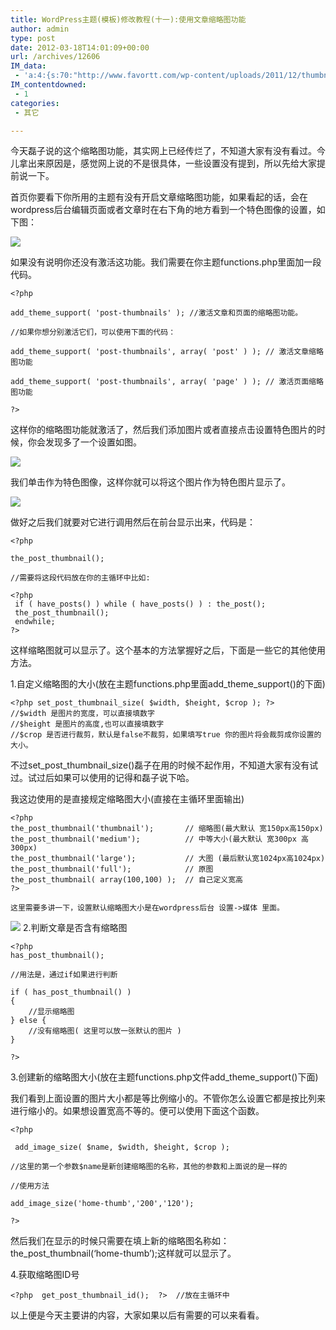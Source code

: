 ```yaml
---
title: WordPress主题(模板)修改教程(十一):使用文章缩略图功能
author: admin
type: post
date: 2012-03-18T14:01:09+00:00
url: /archives/12606
IM_data:
 - 'a:4:{s:70:"http://www.favortt.com/wp-content/uploads/2011/12/thumbnail-action.jpg";s:70:"http://www.favortt.com/wp-content/uploads/2011/12/thumbnail-action.jpg";s:70:"http://www.favortt.com/wp-content/uploads/2011/12/thumbnail-select.jpg";s:70:"http://www.favortt.com/wp-content/uploads/2011/12/thumbnail-select.jpg";s:68:"http://www.favortt.com/wp-content/uploads/2011/12/thumbnail-show.jpg";s:68:"http://www.favortt.com/wp-content/uploads/2011/12/thumbnail-show.jpg";s:69:"http://www.favortt.com/wp-content/uploads/2011/12/thumbnail-style.jpg";s:69:"http://www.favortt.com/wp-content/uploads/2011/12/thumbnail-style.jpg";}'
IM_contentdowned:
 - 1
categories:
 - 其它

---
```

今天磊子说的这个缩略图功能，其实网上已经传烂了，不知道大家有没有看过。今儿拿出来原因是，感觉网上说的不是很具体，一些设置没有提到，所以先给大家提前说一下。

首页你要看下你所用的主题有没有开启文章缩略图功能，如果看起的话，会在wordpress后台编辑页面或者文章时在右下角的地方看到一个特色图像的设置，如下图：

[![](http://blog.haohtml.com/wp-content/uploads/2012/03/thumbnail-action.jpg)][1]

如果没有说明你还没有激活这功能。我们需要在你主题functions.php里面加一段代码。

```
<?php

add_theme_support( 'post-thumbnails' ); //激活文章和页面的缩略图功能。

//如果你想分别激活它们，可以使用下面的代码：

add_theme_support( 'post-thumbnails', array( 'post' ) ); // 激活文章缩略图功能

add_theme_support( 'post-thumbnails', array( 'page' ) ); // 激活页面缩略图功能

?>
```

这样你的缩略图功能就激活了，然后我们添加图片或者直接点击设置特色图片的时候，你会发现多了一个设置如图。

[![](http://blog.haohtml.com/wp-content/uploads/2012/03/thumbnail-select.jpg)][2]

我们单击作为特色图像，这样你就可以将这个图片作为特色图片显示了。

[![](http://blog.haohtml.com/wp-content/uploads/2012/03/thumbnail-show.jpg)][3]

做好之后我们就要对它进行调用然后在前台显示出来，代码是：

```
<?php

the_post_thumbnail();

//需要将这段代码放在你的主循环中比如:

<?php
 if ( have_posts() ) while ( have_posts() ) : the_post();
 the_post_thumbnail();
 endwhile;
?>
```

这样缩略图就可以显示了。这个基本的方法掌握好之后，下面是一些它的其他使用方法。

1.自定义缩略图的大小(放在主题functions.php里面add\_theme\_support()的下面)

```
<?php set_post_thumbnail_size( $width, $height, $crop ); ?>
//$width 是图片的宽度，可以直接填数字
//$height 是图片的高度,也可以直接填数字
//$crop 是否进行裁剪，默认是false不裁剪，如果填写true 你的图片将会裁剪成你设置的大小。
```

不过set\_post\_thumbnail_size()磊子在用的时候不起作用，不知道大家有没有试过。试过后如果可以使用的记得和磊子说下哈。

我这边使用的是直接规定缩略图大小(直接在主循环里面输出)

```
<?php
the_post_thumbnail('thumbnail');       // 缩略图(最大默认 宽150px高150px)
the_post_thumbnail('medium');          // 中等大小(最大默认 宽300px 高300px)
the_post_thumbnail('large');           // 大图 (最后默认宽1024px高1024px)
the_post_thumbnail('full');            // 原图
the_post_thumbnail( array(100,100) );  // 自己定义宽高
?>
```

```
这里需要多讲一下，设置默认缩略图大小是在wordpress后台 设置->媒体 里面。
```

[![](http://blog.haohtml.com/wp-content/uploads/2012/03/thumbnail-style.jpg)][4]
2.判断文章是否含有缩略图

```
<?php
has_post_thumbnail();

//用法是，通过if如果进行判断

if ( has_post_thumbnail() )
{
	//显示缩略图
} else {
	//没有缩略图( 这里可以放一张默认的图片 )
}

?>
```

3.创建新的缩略图大小(放在主题functions.php文件add\_theme\_support()下面)

我们看到上面设置的图片大小都是等比例缩小的。不管你怎么设置它都是按比列来进行缩小的。如果想设置宽高不等的。便可以使用下面这个函数。

```
<?php

 add_image_size( $name, $width, $height, $crop );

//这里的第一个参数$name是新创建缩略图的名称，其他的参数和上面说的是一样的

//使用方法

add_image_size('home-thumb','200','120');

?>
```

然后我们在显示的时候只需要在填上新的缩略图名称如：the\_post\_thumbnail(‘home-thumb’);这样就可以显示了。

4.获取缩略图ID号

```
<?php  get_post_thumbnail_id();  ?>  //放在主循环中
```

以上便是今天主要讲的内容，大家如果以后有需要的可以来看看。

 [1]: http://blog.haohtml.com/wp-content/uploads/2012/03/thumbnail-action.jpg
 [2]: http://blog.haohtml.com/wp-content/uploads/2012/03/thumbnail-select.jpg
 [3]: http://blog.haohtml.com/wp-content/uploads/2012/03/thumbnail-show.jpg
 [4]: http://blog.haohtml.com/wp-content/uploads/2012/03/thumbnail-style.jpg